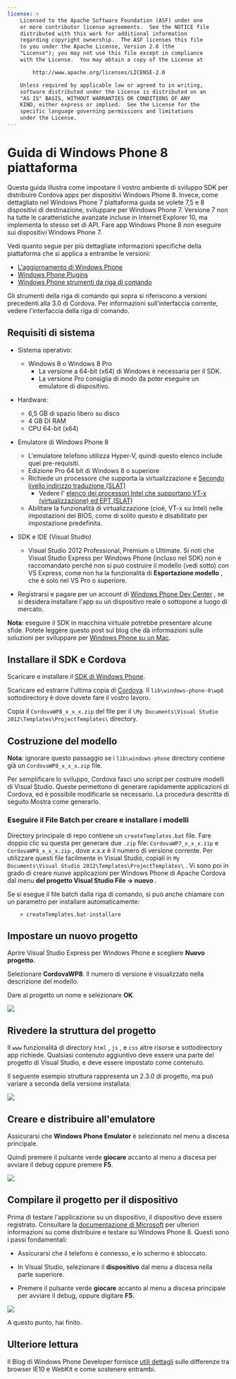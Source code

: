 ```yaml
---
license: >
    Licensed to the Apache Software Foundation (ASF) under one
    or more contributor license agreements.  See the NOTICE file
    distributed with this work for additional information
    regarding copyright ownership.  The ASF licenses this file
    to you under the Apache License, Version 2.0 (the
    "License"); you may not use this file except in compliance
    with the License.  You may obtain a copy of the License at

        http://www.apache.org/licenses/LICENSE-2.0

    Unless required by applicable law or agreed to in writing,
    software distributed under the License is distributed on an
    "AS IS" BASIS, WITHOUT WARRANTIES OR CONDITIONS OF ANY
    KIND, either express or implied.  See the License for the
    specific language governing permissions and limitations
    under the License.
---
```


# Guida di Windows Phone 8 piattaforma

Questa guida illustra come impostare il vostro ambiente di sviluppo SDK per distribuire Cordova apps per dispositivi Windows Phone 8. Invece, come dettagliato nel Windows Phone 7 piattaforma guida se volete 7,5 e 8 dispositivi di destinazione, sviluppare per Windows Phone 7. Versione 7 non ha tutte le caratteristiche avanzate incluse in Internet Explorer 10, ma implementa lo stesso set di API. Fare app Windows Phone 8 *non* eseguire sui dispositivi Windows Phone 7.

Vedi quanto segue per più dettagliate informazioni specifiche della piattaforma che si applica a entrambe le versioni:

*   <a href="upgrading.html">L'aggiornamento di Windows Phone</a>
*   <a href="plugin.html">Windows Phone Plugins</a>
*   <a href="tools.html">Windows Phone strumenti da riga di comando</a>

Gli strumenti della riga di comando qui sopra si riferiscono a versioni precedenti alla 3.0 di Cordova. Per informazioni sull'interfaccia corrente, vedere l'interfaccia della riga di comando.

## Requisiti di sistema

*   Sistema operativo:
    
    *   Windows 8 o Windows 8 Pro 
        *   La versione a 64-bit (x64) di Windows è necessaria per il SDK.
        *   La versione Pro consiglia di modo da poter eseguire un emulatore di dispositivo.

*   Hardware:
    
    *   6,5 GB di spazio libero su disco
    *   4 GB DI RAM
    *   CPU 64-bit (x64)

*   Emulatore di Windows Phone 8
    
    *   L'emulatore telefono utilizza Hyper-V, quindi questo elenco include quei pre-requisiti.
    *   Edizione Pro 64 bit di Windows 8 o superiore
    *   Richiede un processore che supporta la virtualizzazione e [Secondo livello indirizzo traduzione (SLAT)][1] 
        *   Vedere l' [elenco dei processori Intel che supportano VT-x (virtualizzazione) ed EPT (SLAT)][2]
    *   Abilitare la funzionalità di virtualizzazione (cioè, VT-x su Intel) nelle impostazioni del BIOS, come di solito questo è disabilitato per impostazione predefinita.

*   SDK e IDE (Visual Studio)
    
    *   Visual Studio 2012 Professional, Premium o Ultimate. Si noti che Visual Studio Express per Windows Phone (incluso nel SDK) non è raccomandato perché non si può costruire il modello (vedi sotto) con VS Express, come non ha la funzionalità di **Esportazione modello** , che è solo nel VS Pro o superiore.

*   Registrarsi e pagare per un account di [Windows Phone Dev Center][3] , se si desidera installare l'app su un dispositivo reale o sottopone a luogo di mercato.

 [1]: http://en.wikipedia.org/wiki/Second_Level_Address_Translation
 [2]: http://ark.intel.com/Products/VirtualizationTechnology
 [3]: http://dev.windowsphone.com/en-us/publish

**Nota**: eseguire il SDK in macchina virtuale potrebbe presentare alcune sfide. Potete leggere questo post sul blog che dà informazioni sulle soluzioni per sviluppare per [Windows Phone su un Mac][4].

 [4]: http://aka.ms/BuildaWP8apponaMac

## Installare il SDK e Cordova

Scaricare e installare il [SDK di Windows Phone][5].

 [5]: http://www.microsoft.com/en-us/download/details.aspx?id=35471

Scaricare ed estrarre l'ultima copia di [Cordova][6]. Il `lib\windows-phone-8\wp8` sottodirectory è dove dovete fare il vostro lavoro.

 [6]: http://phonegap.com/download

Copia il `CordovaWP8_x_x_x.zip` del file per il `\My Documents\Visual
Studio 2012\Templates\ProjectTemplates\` directory.

## Costruzione del modello

**Nota**: ignorare questo passaggio se i `lib\windows-phone` directory contiene già un `CordovaWP8_x_x_x.zip` file.

Per semplificare lo sviluppo, Cordova fasci uno script per costruire modelli di Visual Studio. Queste permettono di generare rapidamente applicazioni di Cordova, ed è possibile modificarle se necessario. La procedura descritta di seguito Mostra come generarlo.

### Eseguire il File Batch per creare e installare i modelli

Directory principale di repo contiene un `createTemplates.bat` file. Fare doppio clic su questa per generare due `.zip` file: `CordovaWP7_x_x_x.zip` e `CordovaWP8_x_x_x.zip` , dove *x.x.x* è il numero di versione corrente. Per utilizzare questi file facilmente in Visual Studio, copiali in `My
Documents\Visual Studio 2012\Templates\ProjectTemplates\` . Vi sono poi in grado di creare nuove applicazioni per Windows Phone di Apache Cordova dal menu **del progetto Visual Studio File → nuovo** .

Se si esegue il file batch dalla riga di comando, si può anche chiamare con un parametro per installare automaticamente:

        > createTemplates.bat-installare
    

## Impostare un nuovo progetto

Aprire Visual Studio Express per Windows Phone e scegliere **Nuovo progetto**.

Selezionare **CordovaWP8**. Il numero di versione è visualizzato nella descrizione del modello.

Dare al progetto un nome e selezionare **OK**.

![][7]

 [7]: img/guide/platforms/wp8/StandAloneTemplate.png

## Rivedere la struttura del progetto

Il `www` funzionalità di directory `html` , `js` , e `css` altre risorse e sottodirectory app richiede. Qualsiasi contenuto aggiuntivo deve essere una parte del progetto di Visual Studio, e deve essere impostato come contenuto.

Il seguente esempio struttura rappresenta un 2.3.0 di progetto, ma può variare a seconda della versione installata:

![][8]

 [8]: img/guide/platforms/wp8/projectStructure.png

## Creare e distribuire all'emulatore

Assicurarsi che **Windows Phone Emulator** è selezionato nel menu a discesa principale.

Quindi premere il pulsante verde **giocare** accanto al menu a discesa per avviare il debug oppure premere **F5**.

![][9]

 [9]: img/guide/platforms/wp8/BuildEmulator.png

## Compilare il progetto per il dispositivo

Prima di testare l'applicazione su un dispositivo, il dispositivo deve essere registrato. Consultare la [documentazione di Microsoft][10] per ulteriori informazioni su come distribuire e testare su Windows Phone 8. Questi sono i passi fondamentali:

 [10]: http://msdn.microsoft.com/en-us/library/windowsphone/develop/ff402565(v=vs.105).aspx

*   Assicurarsi che il telefono è connesso, e lo schermo è sbloccato.

*   In Visual Studio, selezionare il **dispositivo** dal menu a discesa nella parte superiore.

*   Premere il pulsante verde **giocare** accanto al menu a discesa principale per avviare il debug, oppure digitare **F5**.

![][11]

 [11]: img/guide/platforms/wp7/wpd.png

A questo punto, hai finito.

## Ulteriore lettura

Il Blog di Windows Phone Developer fornisce [utili dettagli][12] sulle differenze tra browser IE10 e WebKit e come sostenere entrambi.

 [12]: http://blogs.windows.com/windows_phone/b/wpdev/archive/2012/11/15/adapting-your-webkit-optimized-site-for-internet-explorer-10.aspx
